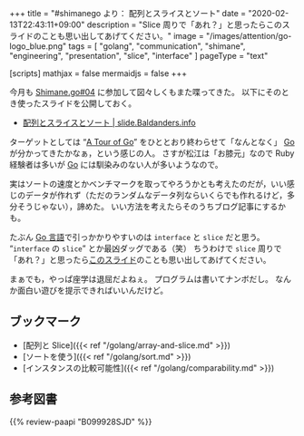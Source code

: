 +++
title = "#shimanego より： 配列とスライスとソート"
date =  "2020-02-13T22:43:11+09:00"
description = "Slice 周りで「あれ？」と思ったらこのスライドのことも思い出してあげてください。"
image = "/images/attention/go-logo_blue.png"
tags = [ "golang", "communication", "shimane", "engineering", "presentation", "slice", "interface" ]
pageType = "text"

[scripts]
  mathjax = false
  mermaidjs = false
+++

今月も [Shimane.go#04] に参加して図々しくもまた喋ってきた。
以下にそのとき使ったスライドを公開しておく。

- [配列とスライスとソート | slide.Baldanders.info](https://slide.baldanders.info/shimane-go-2020-02-13/)

ターゲットとしては “[A Tour of Go]” をひととおり終わらせて「なんとなく」 [Go] が分かってきたかなぁ，という感じの人。
さすが松江は「お膝元」なので Ruby 経験者は多いが [Go] には馴染みのない人が多いようなので。

実はソートの速度とかベンチマークを取ってやろうかとも考えたのだが，いい感じのデータが作れず（ただのランダムなデータ列ならいくらでも作れるけど，多分そうじゃない），諦めた。
いい方法を考えたらそのうちブログ記事にするかも。

たぶん [Go 言語]で引っかかりやすいのは `interface` と `slice` だと思う。
“`interface` の `slice`” とか最凶ダッグである（笑） ちうわけで `slice` 周りで「あれ？」と思ったら[このスライド](https://slide.baldanders.info/shimane-go-2020-02-13/ "配列とスライスとソート | slide.Baldanders.info")のことも思い出してあげてください。

まぁでも，やっぱ座学は退屈だよねぇ。
プログラムは書いてナンボだし。
なんか面白い遊びを提示できればいいんだけど。

## ブックマーク

- [配列と Slice]({{< ref "/golang/array-and-slice.md" >}})
- [ソートを使う]({{< ref "/golang/sort.md" >}})
- [インスタンスの比較可能性]({{< ref "/golang/comparability.md" >}})

[Go]: https://go.dev/
[Go 言語]: https://golang.org/ "The Go Programming Language"
[Shimane.go#04]: https://shimane-go.connpass.com/event/165192/ "Shimane.go#04 - connpass"
[A Tour of Go]: https://go-tour-jp.appspot.com/

## 参考図書

{{% review-paapi "B099928SJD" %}} <!-- プログラミング言語Go -->

